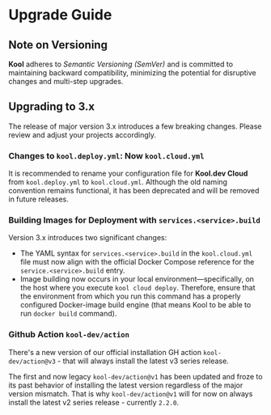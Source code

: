 # Upgrade Guide

## Note on Versioning

**Kool** adheres to *Semantic Versioning (SemVer)* and is committed to maintaining backward compatibility, minimizing the potential for disruptive changes and multi-step upgrades.

## Upgrading to 3.x

The release of major version 3.x introduces a few breaking changes. Please review and adjust your projects accordingly.

### Changes to `kool.deploy.yml`: Now `kool.cloud.yml`

It is recommended to rename your configuration file for **Kool.dev Cloud** from `kool.deploy.yml` to `kool.cloud.yml`. Although the old naming convention remains functional, it has been deprecated and will be removed in future releases.

### Building Images for Deployment with `services.<service>.build`

Version 3.x introduces two significant changes:

- The YAML syntax for `services.<service>.build` in the `kool.cloud.yml` file must now align with the official Docker Compose reference for the `service.<service>.build` entry.
- Image building now occurs in your local environment—specifically, on the host where you execute `kool cloud deploy`. Therefore, ensure that the environment from which you run this command has a properly configured Docker-image build engine (that means Kool to be able to run `docker build` command).

### Github Action `kool-dev/action`

There's a new version of our official installation GH action `kool-dev/action@v3` - that will always install the latest v3 series release.

The first and now legacy `kool-dev/action@v1` has been updated and froze to its past behavior of installing the latest version regardless of the major version mismatch. That is why `kool-dev/action@v1` will for now on always install the latest v2 series release - currently `2.2.0`.